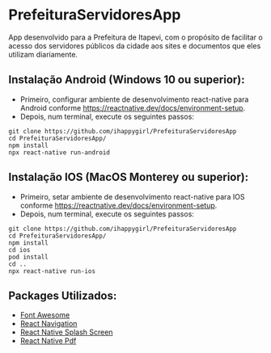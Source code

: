 # PrefeituraServidoresApp
App desenvolvido para a Prefeitura de Itapevi, com o propósito de facilitar o acesso dos servidores públicos da cidade aos sites e documentos que eles utilizam diariamente.

## Instalação Android (Windows 10 ou superior):
- Primeiro, configurar ambiente de desenvolvimento react-native para Android conforme https://reactnative.dev/docs/environment-setup.
- Depois, num terminal, execute os seguintes passos:
```
git clone https://github.com/ihappygirl/PrefeituraServidoresApp
cd PrefeituraServidoresApp/
npm install
npx react-native run-android
```

## Instalação IOS (MacOS Monterey ou superior):
- Primeiro, setar ambiente de desenvolvimento react-native para IOS conforme https://reactnative.dev/docs/environment-setup.
- Depois, num terminal, execute os seguintes passos:
```
git clone https://github.com/ihappygirl/PrefeituraServidoresApp
cd PrefeituraServidoresApp/
npm install
cd ios
pod install
cd ..
npx react-native run-ios
```

## Packages Utilizados:
- [Font Awesome](https://www.npmjs.com/package/@fortawesome/react-native-fontawesome)
- [React Navigation](https://reactnavigation.org/docs/getting-started#installing-dependencies-into-a-bare-react-native-project)
- [React Native Splash Screen](https://www.npmjs.com/package/react-native-splash-screen)
- [React Native Pdf](https://github.com/wonday/react-native-pdf)
